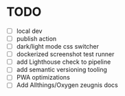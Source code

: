 # TODO

- [ ] local dev
- [ ] publish action
- [ ] dark/light mode css switcher
- [ ] dockerized screenshot test runner
- [ ] add Lighthouse check to pipeline
- [ ] add semantic versioning tooling
- [ ] PWA optimizations
- [ ] Add Allthings/Oxygen zeugnis docs
